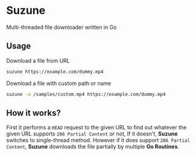 # Suzune
Multi-threaded file downloader written in Go

## Usage
Download a file from URL
```bash
suzune https://example.com/dummy.mp4
```

Download a file with custom path or name
```bash
suzune -o /samples/custom.mp4 https://example.com/dummy.mp4 
```

## How it works?
First it performs a `HEAD` request to the given URL to find out whatever the given URL supports `206 Partial Content` or not, If it doesn't, **Suzune** switches to single-thread method. However if it does support `206 Partial Content`, **Suzune** downloads the file partially by multiple **Go Routines**.